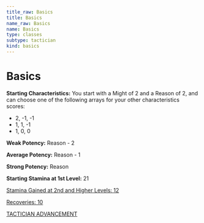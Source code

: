 ```yaml
---
title_raw: Basics
title: Basics
name_raw: Basics
name: Basics
type: classes
subtype: tactician
kind: basics
---
```


# Basics

**Starting Characteristics:** You start with a Might of 2 and a Reason of 2, and can choose one of the following arrays for your other characteristics scores:

- 2, -1, -1
- 1, 1, -1
- 1, 0, 0

**Weak Potency:** Reason - 2

**Average Potency:** Reason - 1

**Strong Potency:** Reason

**Starting Stamina at 1st Level:** 21

[Stamina Gained at 2nd and Higher Levels: 12](./Stamina%20Gained%20At%202nd%20And%20Higher%20Levels%2012.md)

[Recoveries: 10](./Recoveries%2010.md)

[TACTICIAN ADVANCEMENT](./Tactician%20Advancement.md)

